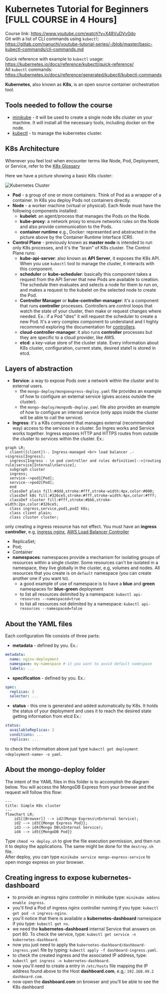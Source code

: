 # Kubernetes Tutorial for Beginners [FULL COURSE in 4 Hours]

Course link: https://www.youtube.com/watch?v=X48VuDVv0do  
Git with a list of CLI commands using `kubectl`: https://gitlab.com/nanuchi/youtube-tutorial-series/-/blob/master/basic-kubectl-commands/cli-commands.md  

Quick reference with example to `kubectl` usage: https://kubernetes.io/docs/reference/kubectl/quick-reference/  
All `kubectl` commands: https://kubernetes.io/docs/reference/generated/kubectl/kubectl-commands

**Kubernetes**, also known as **K8s**, is an open source container orchestration tool.

## Tools needed to follow the course

- [minikube](https://minikube.sigs.k8s.io/docs/start/) - it will be used to create a single node k8s cluster on your machine. It will install all the necessary tools, including docker on the node.
- [kubectl](https://kubernetes.io/docs/tasks/tools/) - to manage the kubernetes cluster.

## K8s Architecture

Whenever you feel lost when encounter terms like Node, Pod, Deployment, or Service,  refer to the [K8s Glossary](https://kubernetes.io/docs/reference/glossary/?fundamental=true)

Here we have a picture showing a basic K8s cluster:

![Kubernetes Cluster](https://kubernetes.io/images/docs/kubernetes-cluster-architecture.svg "Kubernetes Cluster")

- **Pod** - a group of one or more containers. Think of Pod as a wrapper of a container. In K8s you deploy Pods not containers directly.
- **Node** - a worker machine (virtual or physical). Each Node must have the following components installed: 
    - **kubelet**: an agent/process that manages the Pods on the Node.
    - **kube-proxy**: a network proxy to ensure networks rules on the Node and also provide communication to the Pods.
    - **container runtime** e.g., Docker: represented and abstracted in the picture above by the Container Runtime Interface (CRI).
- **Control Plane** - previously known as **master node** is intended to run only K8s processes, and it's the "brain" of K8s cluster. The Control Plane runs:
    - **kube-api-server**: also known as **API Server**, it exposes the K8s API. When you use `kubectl` tool to manage the cluster, it  interacts with this component.
    - **scheduler** or **kube-scheduler**: basically this component takes a request from the API Server that new Pods are available to creation. The schedule then evaluates and selects a node for them to run on, and makes a request to the kubelet on the selected node to create the Pod.
    - **Controller Manager** or **kube-controller-manager**: it's a component that runs **controller** processes. Controllers are control loops that watch the state of your cluster, then make or request changes where needed. Ex.: if a Pod "dies" it will request the scheduler to create a new Pod. It's a very complex component to understand and I highly recommend exploring the documentation for [controllers](https://kubernetes.io/docs/concepts/architecture/controller/).
    - **cloud-controller-manager**: it also runs **controller** processes but they are specific to a cloud provider, like AWS.
    - **etcd**: a key-value store of the cluster state. Every information about K8s cluster, configuration, current state, desired state1 is stored in etcd.

## Layers of abstraction

- **Service**: a way to expose Pods over a network within the cluster and to external users. 
  - the `mongo-deploy/mongoexpress-deploy.yaml` file provides an example of how to configure an external service (gives access outside the cluster).
  - the `mongo-deploy/mongodb-deploy.yaml` file also provides an example of how to configure an internal service (only apps inside the cluster will be able to call the service).
- **Ingress**: it's a K8s component that manages external (recommended way) access to the services in a cluster. So Ingres works and Service works together. Ingress exposes HTTP and HTTPS routes from outside the cluster to services within the cluster. Ex.:
```mermaid
graph LR;
  client([client])-. Ingress-managed <br> load balancer .->ingress[Ingress];
  ingress[Ingress - \n pod controller and rules definition]-->|routing rule|service[Internal\nService];
  subgraph cluster
  ingress;
  service-->pod1[Pod];
  service-->pod2[Pod];
  end
  classDef plain fill:#ddd,stroke:#fff,stroke-width:4px,color:#000;
  classDef k8s fill:#326ce5,stroke:#fff,stroke-width:4px,color:#fff;
  classDef cluster fill:#fff,stroke:#bbb,stroke-width:2px,color:#326ce5;
  class ingress,service,pod1,pod2 k8s;
  class client plain;
  class cluster cluster;
```
only creating a ingress resource has not effect. You must have an **ingress controller**, e.g, [ingress nginx](https://kubernetes.github.io/ingress-nginx/deploy/), [AWS Load Balancer Controller](https://github.com/kubernetes-sigs/aws-load-balancer-controller)
- ReplicaSet;
- Pod;
- Container
- **namespaces**: namespaces provide a mechanism for isolating groups of resources within a single cluster. Some resources can't be isolated in a namespace, they live globally in the cluster, e.g, volumes and nodes. All resources that you create is on `default` namespace (you can create another one if you want to).
    - a good example of use of namespace is to have a **blue** and **green** namespaces for **blue-green** deployment
    - to list all resources delimited by a namespace: `kubectl api-resources --namespaced=true`
    - to list all resources not delimited by a namespace: `kubectl api-resources --namespaced=false`

## About the YAML files

Each configuration file consists of three parts:
- **metadata** - defined by you. Ex.:
```yaml
metadata:
  name: nginx-deployment
  namespace: my-namespace # it you want to avoid default namespace
  labels: ...
```
- **specification** - defined by you. Ex.:
```yaml
spec:
  replicas: 2
  selector: ...
```
- **status** - this one is generated and added automatically by K8s. It holds the status of your deployment and uses it to reach the desired state getting information from etcd Ex.:
```yaml
status:
  availableReplicas: 2
  conditions: ...
  replicas: ...
```
to check the information above just type `kubectl get deployment <deployment-name> -o yaml`.

## About the mongo-deploy folder

The intent of the YAML files in this folder is to accomplish the diagram below. You will access the MongoDB Express from your browser and the request will follow this flow:

```mermaid
---
title: Simple K8s cluster
---
flowchart LR;
    id1[[Browser]] --> id2(Mongo Express\nExternal Service);
    id2 --> id3{{Mongo Express Pod}};
    id3 --> id4(Mongo DB\nInternal Service);
    id4 --> id5{{MongoDB Pod}}
```

Type `chmod +x deploy.sh` to give the file execution permission, and then run it to deploy the applications. The same might be done for the `destroy.sh` file.  
After deploy, you can type `minikube service mongo-express-service` to open mongo express on your browser.

## Creating ingress to expose kubernetes-dashboard

- to provide an ingress nginx controller in minikube type: `minikube addons enable ingress`.
- you'll find a Pod of ingress nginx controller running if you type: `kubectl get pod -n ingress-nginx`.
- you'll notice that there is available a **kubernetes-dashboard** namespace if you type: `kubectl get ns`.
- we need the **kubernetes-dashboard** internal Service that answers on port 80. To check the service, type: `kubectl get service -n kubernetes-dashboard`.
- now you just need to apply the `kubernetes-dashboard/dashboard-ingress.yaml` file by typing: `kubectl apply -f dashboard-ingress.yaml`.
- to check the created ingress and the associated IP address, type: `kubectl get ingress -n kubernetes-dashboard`.
- now you'll need to create a entry in `/etc/hosts` file mapping the IP address found above to the Host **dashboard.com**, e.g,: `192.168.49.2    dashboard.com`.
- now open the **dashboard.com** on browser and you'll be able to see the K8s dashboard